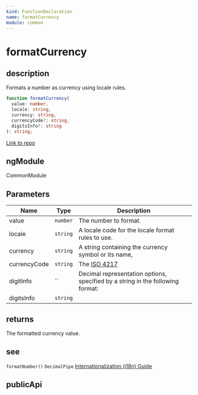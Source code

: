 ```yaml
---
kind: FunctionDeclaration
name: formatCurrency
module: common
---
```


# formatCurrency

## description

Formats a number as currency using locale rules.

```ts
function formatCurrency(
  value: number,
  locale: string,
  currency: string,
  currencyCode?: string,
  digitsInfo?: string
): string;
```

[Link to repo](https://github.com/timdeschryver/angular/blob/master/packages/common/src/i18n/format_number.ts#L150-L170)

## ngModule

CommonModule

## Parameters

| Name         | Type     | Description                                                                    |
| ------------ | -------- | ------------------------------------------------------------------------------ |
| value        | `number` | The number to format.                                                          |
| locale       | `string` | A locale code for the locale format rules to use.                              |
| currency     | `string` | A string containing the currency symbol or its name,                           |
| currencyCode | `string` | The [ISO 4217](https://en.wikipedia.org/wiki/ISO_4217)                         |
| digitInfo    | ``       | Decimal representation options, specified by a string in the following format: |
| digitsInfo   | `string` |                                                                                |

## returns

The formatted currency value.

## see

`formatNumber()`
`DecimalPipe`
[Internationalization (i18n) Guide](https://angular.io/guide/i18n)

## publicApi
